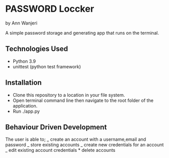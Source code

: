 # PASSWORD Loccker

by Ann Wanjeri

A simple password storage and generating app that runs on the terminal.

## Technologies Used

- Python 3.9
- unittest (python test framework)

## Installation

- Clone this repository to a location in your file system.
- Open terminal command line then navigate to the root folder of the application.
- Run ./app.py

## Behaviour Driven Development

The user is able to;
_ create an account with a username,email and password
_ store existing accounts
_ create new credentials for an account
_ edit existing account credentials \* delete accounts
